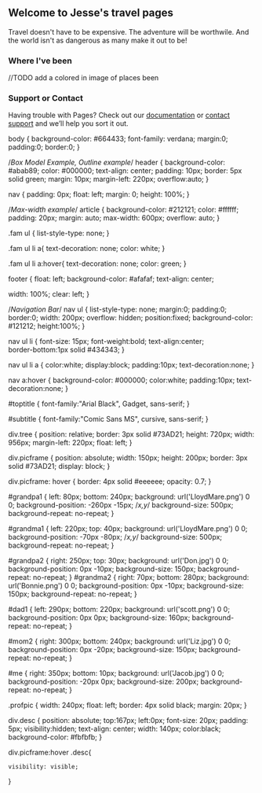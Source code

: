 ## Welcome to Jesse's travel pages

Travel doesn't have to be expensive.  The adventure will be worthwile.  And the world isn't as dangerous as many make it out to be!

### Where I've been

//TODO add a colored in image of places been

### Support or Contact

Having trouble with Pages? Check out our [documentation](https://help.github.com/categories/github-pages-basics/) or [contact support](https://github.com/contact) and we’ll help you sort it out.

body {
  background-color: #664433;
  font-family: verdana;
  margin:0;
  padding:0;
  border:0;
}

/*Box Model Example, Outline example*/
header {
  background-color: #abab89;
  color: #000000;
  text-align: center;
  padding: 10px;
  border: 5px solid green;
  margin: 10px;
  margin-left: 220px;
  overflow:auto;
}

nav {
  padding: 0px;
  float: left;
  margin: 0;
  height: 100%;
}

/*Max-width example*/
article {
  background-color: #212121;
  color: #ffffff;
  padding: 20px;
  margin: auto;
  max-width: 600px;
  overflow: auto;
}

.fam ul {
	list-style-type: none;
}

.fam ul li a{
	text-decoration: none;
	color: white;
}

.fam ul li a:hover{
	text-decoration: none;
	color: green;
}

footer {
  float: left;
  background-color: #afafaf;
  text-align: center;
 
  width: 100%;
  clear: left;
}

/*Navigation Bar*/
nav ul {
  list-style-type: none;
  margin:0;
  padding:0;
  border:0;
  width: 200px;
  overflow: hidden;
  position:fixed;
  background-color: #121212;
  height:100%;
}

nav ul li {
  font-size: 15px;
  font-weight:bold;
  text-align:center;  
  border-bottom:1px solid #434343;
}

nav ul li a {
  color:white;
  display:block;
  padding:10px;
  text-decoration:none;
}

nav a:hover {
  background-color: #000000;
  color:white;
  padding:10px;
  text-decoration:none;
}

#toptitle {
  font-family:"Arial Black", Gadget, sans-serif; 
}

#subtitle {
  font-family:"Comic Sans MS", cursive, sans-serif;
}

div.tree {
    position: relative;
    border: 3px solid #73AD21;
	height: 720px;
	width: 956px;
	margin-left: 220px;
	float: left;
}

div.picframe {
    position: absolute;
    width: 150px;
    height: 200px;
    border: 3px solid #73AD21;
	display: block;
}

div.picframe: hover {
	border: 4px solid #eeeeee;
	opacity: 0.7;
}

#grandpa1 {
    left: 80px;
	bottom: 240px; 
    background: url('LloydMare.png') 0 0;
	background-position: -260px -15px; /*x,y*/
	background-size: 500px;
	background-repeat: no-repeat;
}

#grandma1 {
    left: 220px;
	top: 40px; 
    background: url('LloydMare.png') 0 0;
	background-position: -70px -80px; /*x,y*/
	background-size: 500px;
	background-repeat: no-repeat;
}

#grandpa2 {
    right: 250px;
	top: 30px; 
    background: url('Don.jpg') 0 0;
	background-position: 0px -10px;
	background-size: 150px;
	background-repeat: no-repeat;
}
#grandma2 {
    right: 70px;
	bottom: 280px; 
    background: url('Bonnie.png') 0 0;
	background-position: 0px -10px;
	background-size: 150px;
	background-repeat: no-repeat;
}

#dad1 {
    left: 290px;
	bottom: 220px; 
    background: url('scott.png') 0 0;
	background-position: 0px 0px;
	background-size: 160px;
	background-repeat: no-repeat;
}

#mom2 {
    right: 300px;
	bottom: 240px; 
    background: url('Liz.jpg') 0 0;
	background-position: 0px -20px;
	background-size: 150px;
	background-repeat: no-repeat;
}

#me {
    right: 350px;
	bottom: 10px; 
    background: url('Jacob.jpg') 0 0;
	background-position: -20px 0px;
	background-size: 200px;
	background-repeat: no-repeat;
}

.profpic {
	width: 240px;
	float: left;
	border: 4px solid black;
	margin: 20px;
}

div.desc {
	position: absolute;
	top:167px;
	left:0px;
	font-size: 20px;
    padding: 5px;
	visibility:hidden;
    text-align: center;
	width: 140px;
	color:black;
	background-color: #fbfbfb;
}

div.picframe:hover .desc{

	visibility: visible;
}
